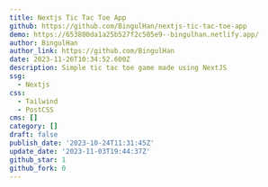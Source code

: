 ```yaml
---
title: Nextjs Tic Tac Toe App
github: https://github.com/BingulHan/nextjs-tic-tac-toe-app
demo: https://653800da1a25b527f2c505e9--bingulhan.netlify.app/
author: BingulHan
author_link: https://github.com/BingulHan
date: 2023-11-26T10:34:52.600Z
description: Simple tic tac toe game made using NextJS
ssg:
  - Nextjs
css:
  - Tailwind
  - PostCSS
cms: []
category: []
draft: false
publish_date: '2023-10-24T11:31:45Z'
update_date: '2023-11-03T19:44:37Z'
github_star: 1
github_fork: 0
---
```

